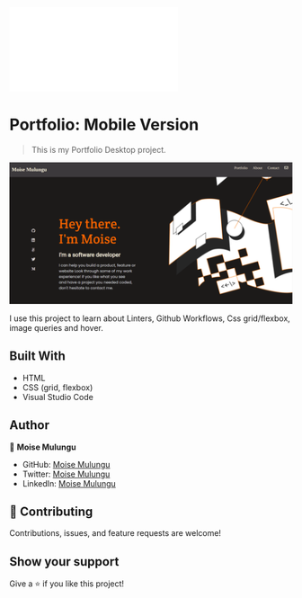 ![](file:///home/moise/portfolio-mobile-version/index.html)

# Portfolio: Mobile Version

> This is my Portfolio Desktop project.

![screenshot](./apScreenshot.png)

I use this project to learn about Linters, Github Workflows, Css grid/flexbox, image queries and hover.

## Built With

- HTML
- CSS (grid, flexbox)
- Visual Studio Code

## Author

👤 **Moise Mulungu**

- GitHub: [Moise Mulungu](https://github.com/moise-mulungu)
- Twitter: [Moise Mulungu](https://twitter.com/moise_mulungu)
- LinkedIn: [Moise Mulungu](https://www.linkedin.com/in/mo%C3%AFse-mulungu-a939831b2/)

## 🤝 Contributing

Contributions, issues, and feature requests are welcome!

## Show your support

Give a ⭐️ if you like this project!
 
 
 
 
 
 
 
 
 
 
 
 
 
 
 


